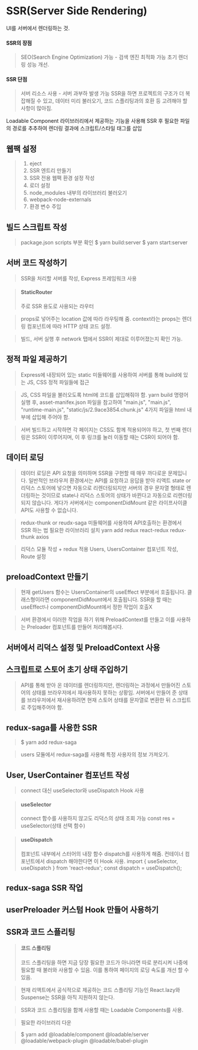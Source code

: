 SSR(Server Side Rendering)
==========================
UI를 서버에서 렌더링하는 것.

#### SSR의 장점
>SEO(Search Engine Optimization) 가능 - 검색 엔진 최적화 가능
>초기 렌더링 성능 개선.

#### SSR 단점
>서버 리소스 사용 - 서버 과부하 발생 가능
>SSR을 하면 프로젝트의 구조가 더 복잡해질 수 있고, 데이터 미리 불러오기, 코드 스플리팅과의 호환 등 고려해야 할 사항이 많아짐.

Loadable Component 라이브러리에서 제공하는 기능을 사용해 SSR 후 
필요한 파일의 경로를 추추하여 렌더링 결과에 스크립트/스타일 태그를 삽입

## 웹팩 설정
> 1. eject
> 2. SSR 엔트리 만들기
> 3. SSR 전용 웹팩 환경 설정 작성
> 4. 로더 설정
> 5. node_modules 내부의 라이브러리 불러오기
> 6. webpack-node-externals
> 7. 환경 변수 주입

## 빌드 스크립트 작성
>package.json scripts 부분 확인
>$ yarn build:server
>$ yarn start:server

## 서버 코드 작성하기
>SSR을 처리할 서버를 작성, Express 프레임워크 사용

>#### StaticRouter
>주로 SSR 용도로 사용되는 라우터

>props로 넣어주는 location 값에 따라 라우팅해 줌.
>context라는 props는 렌더링 컴포넌트에 따라 HTTP 상태 코드 설정.

>빌드, 서버 실행 후 network 탭에서 SSR이 제대로 이루어졌는지 확인 가능.

## 정적 파일 제공하기
>Express에 내장되어 있는 static 미들웨어를 사용하여 서버를 통해 build에 있는 JS, CSS 정적 파일들에 접근 

>JS, CSS 파일을 불러오도록 html에 코드를 삽입해줘야 함.
>yarn build 명령어 실행 후, asset-manifex.json 파일을 참고하여
>"main.js", "main.js", "runtime-main.js", "static/js/2.9ace3854.chunk.js"
>4가지 파일을 html 내부에 삽입해 주어야 함.

>서버 빌드하고 시작하면
>각 페이지는 CSS도 함께 적용되어야 하고, 첫 번째 렌더링은 SSR이 이루어지며,
>이 후 링크를 눌러 이동할 때는 CSR이 되어야 함.

## 데이터 로딩
>데이터 로딩은 API 요청을 의미하며 SSR을 구현할 때 매우 까다로운 문제입니다.
>일반적인 브라우저 환경에서는 API를 요청하고 응답을 받아 리액트 state or 리덕스 스토어에
>넣으면 자동으로 리렌더링되지만 서버의 경우 문자열 형태로 렌더링하는 것이므로
>state나 리덕스 스토어의 상태가 바뀐다고 자동으로 리렌더링되지 않습니다.
>게다가 서버에서는 componentDidMount 같은 라이프사이클 API도 사용할 수 없습니다.

>redux-thunk or reudx-saga 미들웨어를 사용하여 API호출하는 환경에서 SSR 하는 법
>필요한 라이브러리 설치
>yarn add redux react-redux redux-thunk axios

>리덕스 모듈 작성 + redux 적용
>Users, UsersContainer 컴포넌트 작성, Route 설정

## preloadContext 만들기
>현재 getUsers 함수는 UsersContainer의 useEffect 부분에서 호출됩니다.
>클래스형이라면 componentDidMount에서 호출됩니다.
>SSR을 할 때는 useEffect나 componentDidMount에서 정한 작업이 호출X

>서버 환경에서 이러한 작업을 하기 위해 PreloadContext를 만들고 
>이를 사용하는 Preloader 컴포넌트를 만들어 처리해봅시다.

## 서버에서 리덕스 설정 및 PreloadContext 사용

## 스크립트로 스토어 초기 상태 주입하기
>API를 통해 받아 온 데이터를 렌더링하지만, 렌더링하는 과정에서 만들어진 스토어의 상태를
>브라우저에서 재사용하지 못하는 상황임. 서버에서 만들어 준 상태를 브라우저에서 재사용하려면
>현재 스토어 상태를 문자열로 변환한 뒤 스크립트로 주입해주어야 함.

## redux-saga를 사용한 SSR
>$ yarn add redux-saga

> users 모듈에서 redux-saga를 사용해 특정 사용자의 정보 가져오기.

## User, UserContainer 컴포넌트 작성
>connect 대신 useSelector와 useDispatch Hook 사용

>#### useSelector
>connect 함수를 사용하지 않고도 리덕스의 상태 조회 가능
>const res = useSelector(상태 선택 함수)

>#### useDispatch
>컴포넌트 내부에서 스터어의 내장 함수 dispatch를 사용하게 해줌.
>컨테이너 컴포넌트에서 dispatch 해야한다면 이 Hook 사용.
>import { useSelector, useDispatch } from 'react-redux';
>const dispatch = useDispatch();

## redux-saga SSR 작업

## userPreloader 커스텀 Hook 만들어 사용하기

## SSR과 코드 스플리팅

>#### 코드 스플리팅
>코드 스플리팅을 하면 지금 당장 필요한 코드가 아니라면 따로 분리시켜 나중에 필요할 때 불러와 사용할 수 있음.
>이를 통하여 페이지의 로딩 속도를 개선 할 수 있음.

>현재 리액트에서 공식적으로 제공하는 코드 스플리팅 기능인 React.lazy와 Suspense는 SSR을 아직 지원하지 않는다.

>SSR과 코드 스플리팅을 함께 사용할 때는 Loadable Components를 사용.

>필요한 라이브러리 다운

>$ yarn add @loadable/component @loadable/server @loadable/webpack-plugin @loadable/babel-plugin


